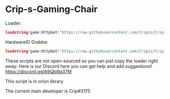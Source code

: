 # Crip-s-Gaming-Chair

Loader: 
```lua
loadstring(game:HttpGet("https://raw.githubusercontent.com/Cripzs/Crip-s-Gaming-Chair-Key-System/main/main%20loader.lua"))()
```

HardwareID Grabbe:
```lua
loadstring(game:HttpGet("https://raw.githubusercontent.com/Cripzs/Crip-s-Gaming-Chair-Key-System/main/HardwareID.lua"))()
```

These scripts are not open-sourced so you can just copy the loader right away: Here is our Discord here you can get help and add suggestions! https://discord.gg/A9Qbj9a37M

This script is in orion library

The current main developer is Crip#3175

